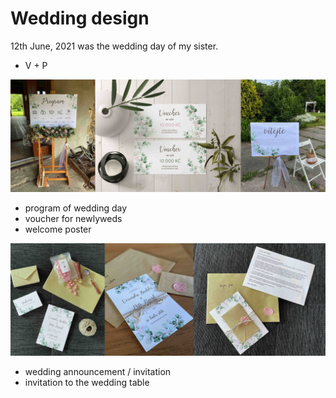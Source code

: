 # Wedding design

12th June, 2021 was the wedding day of my sister.

- V + P

![Alt text description.](kolaz.jpg)

- program of wedding day 
- voucher for newlyweds
- welcome poster

![Alt text description.](kolaz2.jpg)

- wedding announcement / invitation
- invitation to the wedding table

